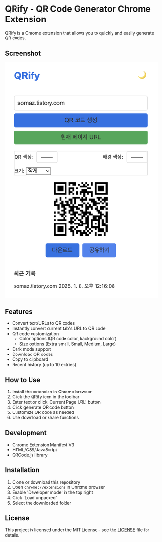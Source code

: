 # QRify - QR Code Generator Chrome Extension

QRify is a Chrome extension that allows you to quickly and easily generate QR codes.

## Screenshot
![QRify App](./img/app.png)

## Features

- Convert text/URLs to QR codes
- Instantly convert current tab's URL to QR code
- QR code customization
  - Color options (QR code color, background color)
  - Size options (Extra small, Small, Medium, Large)
- Dark mode support
- Download QR codes
- Copy to clipboard
- Recent history (up to 10 entries)

## How to Use

1. Install the extension in Chrome browser
2. Click the QRify icon in the toolbar
3. Enter text or click 'Current Page URL' button
4. Click generate QR code button
5. Customize QR code as needed
6. Use download or share functions

## Development

- Chrome Extension Manifest V3
- HTML/CSS/JavaScript
- QRCode.js library

## Installation

1. Clone or download this repository
2. Open `chrome://extensions` in Chrome browser
3. Enable 'Developer mode' in the top right
4. Click 'Load unpacked'
5. Select the downloaded folder

## License
This project is licensed under the MIT License - see the [LICENSE](LICENSE) file for details.